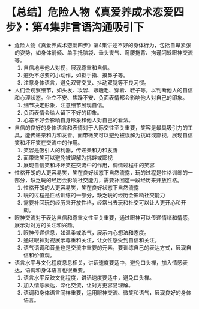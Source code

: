 # 【总结】危险人物《真爱养成术恋爱四步》：第4集非言语沟通吸引下

-   危险人物《真爱养成术恋爱四步》第4集讲述不好的身体行为，包括自卑紧张的姿势，如身体前倾、单手托脑袋、垂头丧气、弯腰拖背、拘谨闪躲眼神交流等。
    1.  自信地与他人对视，展现尊重和自信。
    2.  避免不必要的小动作，如抠手指、摸鼻子等。
    3.  注意身体语言，避免双臂交叉、抖动双腿等不良习惯。
-   人们会观察细节，如头发、妆容、眼睫毛、穿着、鞋子等，以判断他人的自信和心理状态。坐立不安、焦躁不安、负面表情都会影响他人对自己的印象。
    1.  细节决定形象，注意细节展现自信。
    2.  负面表情会给人留下不好的印象。
    3.  心态不好会影响自身形象和他人对自己的看法。
-   自信的良好的身体语言和表情对于人际交往至关重要，笑容是最具吸引力的工具，能传递亲和力和友善。面带微笑可以避免被误解为挑衅或鄙视，展现自信笑和坏坏笑在交流中的作用。
    1.  笑容是吸引人的利器，传递亲和力和友善
    2.  面带微笑可以避免被误解为挑衅或鄙视
    3.  展现自信笑和坏坏笑在交流中的作用，调情过程中的笑容
-   性格开朗的人更容易笑，笑在良好状态下自然流露，玩的过程是性格训练的一部分，缺乏玩的经历会影响社交能力，需要补回这一段经历来开放性格。
    1.  性格开朗的人更容易笑，笑在良好状态下自然流露
    2.  玩的过程是性格训练的一部分，缺乏玩的经历会影响社交能力
    3.  需要补回玩的经历来开放性格，经常出去玩和社交可以让人更开心和开朗。
-   眼神交流对于表达自信和尊重女性至关重要，通过眼神可以传递情绪和情感，展示对对方的关注和兴趣。
    1.  眼神传递信息，如温柔或杀气，展示内心想法和态度。
    2.  通过眼神对视展示尊重和关注，让女性感受到自信和关注。
    3.  语气语调和音量也是交流中重要的元素，要训练自己的表达方式，展现自信和价值观。
-   语言水平与文化程度息息相关，讲话速度要适中，避免口头禅，加入情感表达，语调和身体语言也很重要。
    1.  语言水平反映文化程度，讲话速度要适中，避免口头禅。
    2.  加入情感表达，深化交流，让对方更容易理解。
    3.  语调和身体语言同样重要，运用眼神交流、微笑和语气，展现良好的身体语言。